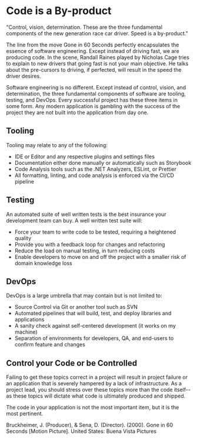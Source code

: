 # Code is a By-product

"Control, vision, determination. These are the three fundamental components of the new generation race car driver. Speed is a by-product."

The line from the move Gone in 60 Seconds perfectly encapsulates the essence of software engineering. Except instead of driving fast, we are producing code. In the scene, Randall Raines played by Nicholas Cage tries to explain to new drivers that going fast is not your main objective. He talks about the pre-cursors to driving, if perfected, will result in the speed the driver desires.

Software engineering is no different. Except instead of control, vision, and determination, the three fundamental components of software are tooling, testing, and DevOps. Every successful project has these three items in some form. Any modern application is gambling with the success of the project they are not built into the application from day one.

## Tooling

Tooling may relate to any of the following:

- IDE or Editor and any respective plugins and settings files
- Documentation either done manually or automatically such as Storybook
- Code Analysis tools such as the .NET Analyzers, ESLint, or Prettier
- All formatting, linting, and code analysis is enforced via the CI/CD pipeline

## Testing

An automated suite of well written tests is the best insurance your development team can buy. A well written test suite will:

- Force your team to write code to be tested, requiring a heightened quality
- Provide you with a feedback loop for changes and refactoring
- Reduce the load on manual testing, in turn reducing costs
- Enable developers to move on and off the project with a smaller risk of domain knowledge loss

## DevOps

DevOps is a large umbrella that may contain but is not limited to:

- Source Control via Git or another tool such as SVN
- Automated pipelines that will build, test, and deploy libraries and applications
- A sanity check against self-centered development (it works on my machine)
- Separation of environments for developers, QA, and end-users to confirm feature and changes

## Control your Code or be Controlled

Failing to get these topics correct in a project will result in project failure or an application that is severely hampered by a lack of infrastructure. As a project lead, you should stress over these topics more than the code itself--as these topics will dictate what code is ultimately produced and shipped.

The code in your application is not the most important item, but it is the most pertinent.

Bruckheimer, J. (Producer), & Sena, D. (Director). (2000). Gone in 60 Seconds [Motion Picture]. United States: Buena Vista Pictures
